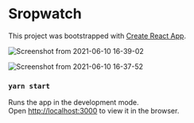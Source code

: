 # Sropwatch

This project was bootstrapped with [Create React App](https://github.com/facebook/create-react-app).

![Screenshot from 2021-06-10 16-39-02](https://user-images.githubusercontent.com/57181054/121554880-6cdf7680-ca0a-11eb-9979-cd1530d7a373.png)


![Screenshot from 2021-06-10 16-37-52](https://user-images.githubusercontent.com/57181054/121554723-4cafb780-ca0a-11eb-8cc7-79ff658c8f32.png)


### `yarn start`

Runs the app in the development mode.\
Open [http://localhost:3000](http://localhost:3000) to view it in the browser.

